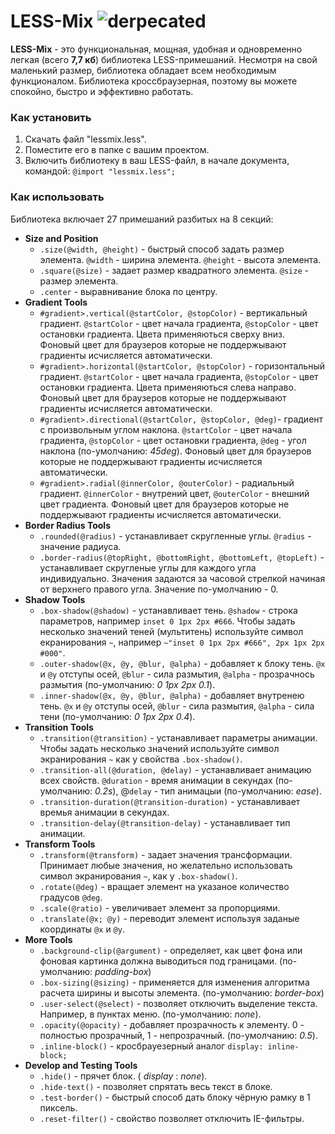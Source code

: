 LESS-Mix ![derpecated](https://img.shields.io/badge/status-deprecated-red.svg?style=flat-square)
===========
__LESS-Mix__ - это функциональная, мощная, удобная и одновременно легкая (всего __7,7 кб__) библиотека LESS-примешаний. Несмотря на свой маленький размер, библиотека обладает всем необходимым функционалом. Библиотека кроссбраузерная, поэтому вы можете спокойно, быстро и эффективно работать.

### Как установить ###
1. Скачать файл "lessmix.less".
2. Поместите его в папке с вашим проектом.
3. Включить библиотеку в ваш LESS-файл, в начале документа, командой: `@import "lessmix.less";`

### Как использовать ###
Библиотека включает 27 примешаний разбитых на 8 секций:

* __Size and Position__
    * `.size(@width, @height)` - быстрый способ задать размер элемента. `@width` - ширина элемента. `@height` - высота элемента.
    * `.square(@size)` - задает размер квадратного элемента. `@size` - размер элемента.
    * `.center` - выравнивание блока по центру.
* __Gradient Tools__
    * `#gradient>.vertical(@startColor, @stopColor)` - вертикальный градиент. `@startColor` - цвет начала градиента, `@stopColor` - цвет остановки градиента. Цвета применяються сверху вниз. Фоновый цвет для браузеров которые не поддержывают градиенты исчисляется автоматически.
    * `#gradient>.horizontal(@startColor, @stopColor)` - горизонтальный градиент. `@startColor` - цвет начала градиента, `@stopColor` - цвет остановки градиента. Цвета применяються слева направо. Фоновый цвет для браузеров которые не поддержывают градиенты исчисляется автоматически.
    * `#gradient>.directional(@startColor, @stopColor, @deg)`- градиент с произвольным углом наклона. `@startColor` - цвет начала градиента, `@stopColor` - цвет остановки градиента, `@deg` - угол наклона (по-умолчанию: _45deg_). Фоновый цвет для браузеров которые не поддержывают градиенты исчисляется автоматически.
    * `#gradient>.radial(@innerColor, @outerColor)` - радиальный градиент. `@innerColor` - внутрений цвет, `@outerColor` - внешний цвет градиента. Фоновый цвет для браузеров которые не поддержывают градиенты исчисляется автоматически.
* __Border Radius Tools__
    * `.rounded(@radius)` - устанавливает скругленные углы. `@radius` - значение радиуса.
    * `.border-radius(@topRight, @bottomRight, @bottomLeft, @topLeft)` - устанавливает скругленые углы для каждого угла индивидуально. Значения задаются за часовой стрелкой начиная от верхнего правого угла. Значение по-умолчанию - 0.
* __Shadow Tools__
    * `.box-shadow(@shadow)` - устанавливает тень. `@shadow` - строка параметров, например `inset 0 1px 2px #666`. Чтобы задать несколько значений теней (мультитень) используйте символ екранирования `~`, например `~"inset 0 1px 2px #666", 2px 1px 2px #000"`.
    * `.outer-shadow(@x, @y, @blur, @alpha)` - добавляет к блоку тень. `@x` и `@y` отступы осей, `@blur` - сила размытия, `@alpha` - прозрачнось размытия (по-умолчанию: _0 1px 2px 0.1_).
    * `.inner-shadow(@x, @y, @blur, @alpha)` - добавляет внутренею тень. `@x` и `@y` отступы осей, `@blur` - сила размытия, `@alpha` - сила тени (по-умолчанию: _0 1px 2px 0.4_).
* __Transition Tools__
    * `.transition(@transition)` - устанавливает параметры анимации. Чтобы задать несколько значений используйте символ экранирования `~` как у свойства `.box-shadow()`.
    * `.transition-all(@duration, @delay)` - устанавливает анимацию всех свойств. `@duration` - время анимации в секундах (по-умолчанию: _0.2s_), @`delay` - тип анимацыи (по-умолчанию: _ease_).
    * `.transition-duration(@transition-duration)` - устанавливает времья анимации в секундах.
    * `.transition-delay(@transition-delay)` - устанавливает тип анимации.
* __Transform Tools__
    * `.transform(@transform)` - задает значения трансформации. Принимает любые значения, но желательно использовать символ экранирования `~`, как у `.box-shadow()`.
    * `.rotate(@deg)` - вращает элемент на указаное количество градусов `@deg`.
    * `.scale(@ratio)` - увеличивает элемент за пропорциями.
    * `.translate(@x; @y)` - переводит элемент используя заданые координаты `@x` и `@y`.
* __More Tools__
    * `.background-clip(@argument)` - определяет, как цвет фона или фоновая картинка должна выводиться под границами. (по-умолчанию: _padding-box_)
    * `.box-sizing(@sizing)` - применяется для изменения алгоритма расчета ширины и высоты элемента. (по-умолчанию: _border-box_)
    * `.user-select(@select)` - позволяет отключить выделение текста. Например, в пунктах меню. (по-умолчанию: _none_).
    * `.opacity(@opacity)` - добавляет прозрачность к элементу. 0 - полностью прозрачный, 1 - непрозрачный. (по-умолчанию: _0.5_).
    * `.inline-block()` - кросбрауезерный аналог `display: inline-block;`
* __Develop and Testing Tools__
    * `.hide()` - прячет блок. ( _display_ : _none_).
    * `.hide-text()` - позволяет спрятать весь текст в блоке.
    * `.test-border()` - быстрый способ дать блоку чёрную рамку в 1 пиксель.
    * `.reset-filter()` - свойство позволяет отключить IE-фильтры.
